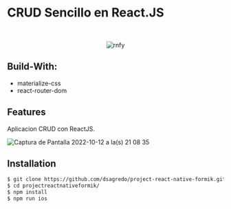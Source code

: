 # CRUD Sencillo en React.JS 
<br>
<div align="center">
  
![rnfy](https://user-images.githubusercontent.com/24228373/194176872-c727eed1-4248-485e-9321-f44aee6be7c6.png)

</div>

## Build-With:

- materialize-css
- react-router-dom

## Features
Aplicacion CRUD con ReactJS.

![Captura de Pantalla 2022-10-12 a la(s) 21 08 35](https://user-images.githubusercontent.com/24228373/195469954-7a0d0a82-8ba8-4794-8194-7b0153558b89.png)

## Installation
```sh
$ git clone https://github.com/dsagredo/project-react-native-formik.git
$ cd projectreactnativeformik/
$ npm install
$ npm run ios
```

